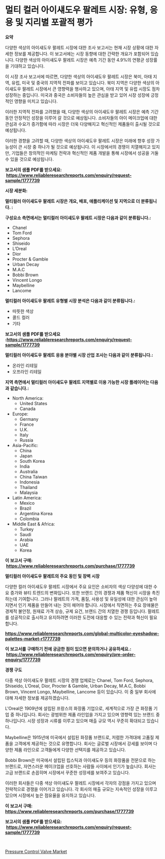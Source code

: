 <p><h1>멀티 컬러 아이섀도우 팔레트 시장: 유형, 응용 및 지리별 포괄적 평가</h1></p><p><strong>요약</strong></p>
<p><p>다양한 색상의 아이섀도우 팔레트 시장에 대한 조사 보고서는 현재 시장 상황에 대한 자세한 정보를 제공합니다. 이 보고서에는 시장 동향에 대한 간략한 개요가 포함되어 있습니다. 다양한 색상의 아이섀도우 팔레트 시장은 예측 기간 동안 4.9%의 연평균 성장률을 기대하고 있습니다. </p><p>이 시장 조사 보고서에 따르면, 다양한 색상의 아이섀도우 팔레트 시장은 북미, 아태 지역, 유럽, 미국 및 중국의 지역적 전파를 보이고 있습니다. 북미 지역은 다양한 색상의 아이섀도우 팔레트 시장에서 큰 영향력을 행사하고 있으며, 아태 지역 및 유럽 시장도 점차 성장하는 중입니다. 미국과 중국은 소비자들의 높은 관심을 받고 있어 시장 성장에 긍정적인 영향을 미치고 있습니다.</p><p>이러한 지역적 전파를 고려했을 때, 다양한 색상의 아이섀도우 팔레트 시장은 예측 기간 동안 안정적인 성장을 이루어 갈 것으로 예상됩니다. 소비자들의 아이 메이크업에 대한 관심과 수요가 증가함에 따라 시장은 더욱 다양해지고 혁신적인 제품들이 출시될 것으로 예상됩니다.</p><p>이러한 경향을 고려할 때, 다양한 색상의 아이섀도우 팔레트 시장은 미래에 향후 성장 가능성이 큰 시장 중 하나가 될 것으로 예상됩니다. 이 시장에서의 경쟁이 치열해지고 있지만, 기업들은 창의적인 마케팅 전략과 혁신적인 제품 개발을 통해 시장에서 성공을 거둘 수 있을 것으로 예상됩니다.</p></p>
<p><strong>보고서의 샘플 PDF를 받으세요: &nbsp;<a href="https://www.reliableresearchreports.com/enquiry/request-sample/1777739">https://www.reliableresearchreports.com/enquiry/request-sample/1777739</a></strong></p>
<p><strong>시장 세분화:</strong></p>
<p><strong> 멀티컬러 아이섀도우 팔레트 시장은 개요, 배포, 애플리케이션 및 지역으로 더 분류됩니다. :</strong></p>
<p><strong>구성요소 측면에서는 멀티컬러 아이섀도우 팔레트 시장은 다음과 같이 분류됩니다.:</strong></p>
<p><ul><li>Chanel</li><li>Tom Ford</li><li>Sephora</li><li>Shiseido</li><li>L’Oreal</li><li>Dior</li><li>Procter & Gamble</li><li>Urban Decay</li><li>M.A.C</li><li>Bobbi Brown</li><li>Vincent Longo</li><li>Maybelline</li><li>Lancome</li></ul></p>
<p><strong> 멀티컬러 아이섀도우 팔레트 유형별 시장 분석은 다음과 같이 분류됩니다.:</strong></p>
<p><ul><li>따뜻한 색상</li><li>콜드 컬러</li><li>기타</li></ul></p>
<p><strong>보고서의 샘플 PDF를 받으세요 :<a href="https://www.reliableresearchreports.com/enquiry/request-sample/1777739">https://www.reliableresearchreports.com/enquiry/request-sample/1777739</a></strong></p>
<p><strong> 멀티컬러 아이섀도우 팔레트 응용 분야별 시장 산업 조사는 다음과 같이 분류됩니다.:</strong></p>
<p><ul><li>온라인 리테일</li><li>오프라인 리테일</li></ul></p>
<p><strong>지역 측면에서 멀티컬러 아이섀도우 팔레트 지역별로 이용 가능한 시장 플레이어는 다음과 같습니다.:</strong></p>
<p><ul>
    <li>
        North America:
        <ul>
            <li>United States</li>
            <li>Canada</li>
        </ul>
    </li>
    <li>
        Europe:
        <ul>
            <li>Germany</li>
            <li>France</li>
            <li>U.K.</li>
            <li>Italy</li>
            <li>Russia</li>
        </ul>
    </li>
    <li>
        Asia-Pacific:
        <ul>
            <li>China</li>
            <li>Japan</li>
            <li>South Korea</li>
            <li>India</li>
            <li>Australia</li>
            <li>China Taiwan</li>
            <li>Indonesia</li>
            <li>Thailand</li>
            <li>Malaysia</li>
        </ul>
    </li>
    <li>
        Latin America:
        <ul>
            <li>Mexico</li>
            <li>Brazil</li>
            <li>Argentina Korea</li>
            <li>Colombia</li>
        </ul>
    </li>
    <li>
        Middle East & Africa:
        <ul>
            <li>Turkey</li>
            <li>Saudi</li>
            <li>Arabia</li>
            <li>UAE</li>
            <li>Korea</li>
        </ul>
    </li>
    </ul></p>
<p><strong>이 보고서 구매: &nbsp;<a href="https://www.reliableresearchreports.com/purchase/1777739">https://www.reliableresearchreports.com/purchase/1777739</a></strong></p>
<p><strong>멀티컬러 아이섀도우 팔레트의 주요 동인 및 장벽 시장</strong></p>
<p><p>다양한 컬러 아이섀도우 팔레트 시장에서 주요 요인은 소비자의 색상 다양성에 대한 수요 증가와 뷰티 트렌드의 변화입니다. 또한 브랜드 간의 경쟁과 제품 혁신이 시장을 촉진하는데 기여합니다. 그러나 팔레트의 가격, 품질, 사용성 및 유일성에 대한 관심이 높아지면서 인기 제품을 만들어 내는 것이 헤어야 합니다. 시장에서 직면하는 주요 장애물은 경제적 불안정, 원재료 가격 상승, 규제 요건, 브랜드 간의 치열한 경쟁 등입니다. 팔레트를 성공적으로 출시하고 유지하려면 이러한 도전에 대응할 수 있는 전략과 혁신이 필요합니다.</p></p>
<p><strong><a href="https://www.reliableresearchreports.com/global-multicolor-eyeshadow-palettes-market-r1777739">https://www.reliableresearchreports.com/global-multicolor-eyeshadow-palettes-market-r1777739</a></strong></p>
<p><strong>이 보고서를 구매하기 전에 궁금한 점이 있으면 문의하거나 공유하세요.: &nbsp;<a href="https://www.reliableresearchreports.com/enquiry/pre-order-enquiry/1777739">https://www.reliableresearchreports.com/enquiry/pre-order-enquiry/1777739</a></strong></p>
<p><strong>경쟁 구도</strong></p>
<p><p>다중 색상 아이섀도우 팔레트 시장의 경쟁 업체로는 Chanel, Tom Ford, Sephora, Shiseido, L’Oreal, Dior, Procter & Gamble, Urban Decay, M.A.C, Bobbi Brown, Vincent Longo, Maybelline, Lancome 등이 있습니다. 이 중 일부 회사에 대해 자세한 정보를 제공하겠습니다.</p><p>L'Oreal은 1909년에 설립된 프랑스의 화장품 기업으로, 세계적으로 가장 큰 화장품 기업 중 하나입니다. 회사는 광범위한 제품 라인업을 가지고 있으며 영향력 있는 브랜드 중 하나입니다. 시장 성장과 시류를 이루고 있으며 매출 규모 역시 꾸준히 확대되고 있습니다.</p><p>Maybelline은 1915년에 미국에서 설립된 화장품 브랜드로, 저렴한 가격대에 고품질 제품을 고객에게 제공하는 것으로 유명합니다. 회사는 글로벌 시장에서 강세를 보이며 다양한 제품 라인으로 고객들에게 다양한 선택지를 제공하고 있습니다.</p><p>Bobbi Brown은 미국에서 설립된 립스틱과 아이섀도우 등의 화장품을 전문으로 하는 브랜드로, 자연스러운 메이크업을 선호하는 사람들 사이에서 인기가 높습니다. 회사는 고급 브랜드로 손꼽히며 시장에서 꾸준한 성장세를 보여주고 있습니다.</p><p>이러한 회사들은 다중 색상 아이섀도우 팔레트 시장에서 각자의 강점을 가지고 있으며 전략적으로 경쟁을 이어가고 있습니다. 각 회사의 매출 규모는 지속적인 성장을 이루고 있으며 시장에서 높은 점유율을 유지하고 있습니다.</p></p>
<p><strong>이 보고서 구매: &nbsp; <a href="https://www.reliableresearchreports.com/purchase/1777739">https://www.reliableresearchreports.com/purchase/1777739</a></strong></p>
<p><strong>보고서의 샘플 PDF를 받으세요: &nbsp;<a href="https://www.reliableresearchreports.com/enquiry/request-sample/1777739">https://www.reliableresearchreports.com/enquiry/request-sample/1777739</a></strong><strong></strong></p>
<p>&nbsp;</p>
<p><p><a href="https://github.com/Sinjinluong3e0awx2m195k76/Market-Research-Report-List-2/blob/main/pressure-control-valve-market.md">Pressure Control Valve Market</a></p></p>